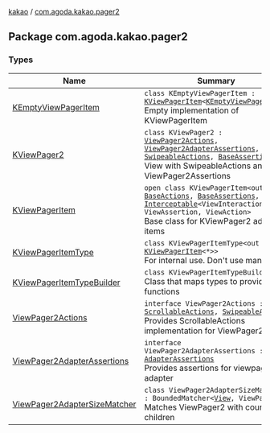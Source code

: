 [kakao](../index.md) / [com.agoda.kakao.pager2](./index.md)

## Package com.agoda.kakao.pager2

### Types

| Name | Summary |
|---|---|
| [KEmptyViewPagerItem](-k-empty-view-pager-item/index.md) | `class KEmptyViewPagerItem : `[`KViewPagerItem`](-k-view-pager-item/index.md)`<`[`KEmptyViewPagerItem`](-k-empty-view-pager-item/index.md)`>`<br>Empty implementation of KViewPagerItem |
| [KViewPager2](-k-view-pager2/index.md) | `class KViewPager2 : `[`ViewPager2Actions`](-view-pager2-actions/index.md)`, `[`ViewPager2AdapterAssertions`](-view-pager2-adapter-assertions/index.md)`, `[`SwipeableActions`](../com.agoda.kakao.common.actions/-swipeable-actions/index.md)`, `[`BaseAssertions`](../com.agoda.kakao.common.assertions/-base-assertions/index.md)<br>View with SwipeableActions and ViewPager2Assertions |
| [KViewPagerItem](-k-view-pager-item/index.md) | `open class KViewPagerItem<out T> : `[`BaseActions`](../com.agoda.kakao.common.actions/-base-actions/index.md)`, `[`BaseAssertions`](../com.agoda.kakao.common.assertions/-base-assertions/index.md)`, `[`Interceptable`](../com.agoda.kakao.intercept/-interceptable/index.md)`<ViewInteraction, ViewAssertion, ViewAction>`<br>Base class for KViewPager2 adapter items |
| [KViewPagerItemType](-k-view-pager-item-type/index.md) | `class KViewPagerItemType<out T : `[`KViewPagerItem`](-k-view-pager-item/index.md)`<*>>`<br>For internal use. Don't use manually. |
| [KViewPagerItemTypeBuilder](-k-view-pager-item-type-builder/index.md) | `class KViewPagerItemTypeBuilder`<br>Class that maps types to providing functions |
| [ViewPager2Actions](-view-pager2-actions/index.md) | `interface ViewPager2Actions : `[`ScrollableActions`](../com.agoda.kakao.common.actions/-scrollable-actions/index.md)`, `[`SwipeableActions`](../com.agoda.kakao.common.actions/-swipeable-actions/index.md)<br>Provides ScrollableActions implementation for ViewPager2 |
| [ViewPager2AdapterAssertions](-view-pager2-adapter-assertions/index.md) | `interface ViewPager2AdapterAssertions : `[`AdapterAssertions`](../com.agoda.kakao.common.assertions/-adapter-assertions/index.md)<br>Provides assertions for viewpager2 adapter |
| [ViewPager2AdapterSizeMatcher](-view-pager2-adapter-size-matcher/index.md) | `class ViewPager2AdapterSizeMatcher : BoundedMatcher<`[`View`](https://developer.android.com/reference/android/view/View.html)`, ViewPager2>`<br>Matches ViewPager2 with count of children |
